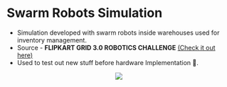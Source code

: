 # Swarm Robots Simulation
- Simulation developed with swarm robots inside warehouses used for inventory management.
- Source - **FLIPKART GRID 3.0 ROBOTICS CHALLENGE** [(Check it out here)](https://github.com/gokulmaxi/flipkart-challenge)
- Used to test out new stuff before hardware Implementation 🚀.

<p align="center">
<img src="https://github.com/RoopanJKR/Swarm_Simulation/blob/master/src/swarm_simulation/assets/SwarmSimulation.gif"
</p>
